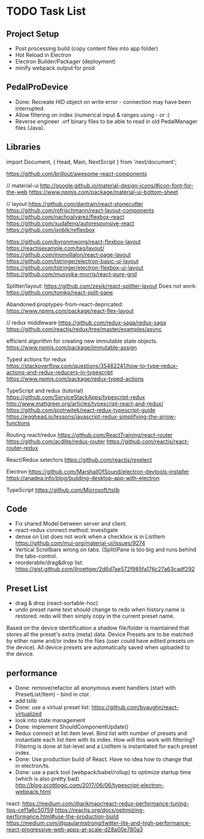 # TODO Task List

## Project Setup

- Post processing build (copy content files into app folder)
- Hot Reload in Electron
- Electron Builder/Packager (deployment)
- minify webpack output for prod

## PedalProDevice

- Done: Recreate HID object on write error - connection may have been interrupted.
- Allow filtering on index (numerical input & ranges using - or :)
- Reverse engineer .vrf binary files to be able to read in old PedalManager files (Java).

## Libraries

import Document, { Head, Main, NextScript } from 'next/document';

https://github.com/brillout/awesome-react-components

// material-ui
http://google.github.io/material-design-icons/#icon-font-for-the-web
https://www.npmjs.com/package/material-ui-bottom-sheet

// layout
https://github.com/dantrain/react-stonecutter
https://github.com/rofrischmann/react-layout-components
https://github.com/nachoaIvarez/flexbox-react
https://github.com/xudafeng/autoresponsive-react
https://github.com/jxnblk/reflexbox

https://github.com/byronmwong/react-flexbox-layout
https://reactjsexample.com/tag/layout/
https://github.com/monvillalon/react-page-layout
https://github.com/tstringer/electron-basic-ui-layout
https://github.com/tstringer/electron-flexbox-ui-layout
https://github.com/musyoka-morris/react-pure-grid

Splitter/layout:
https://github.com/zesik/react-splitter-layout
Does not work: https://github.com/tomkp/react-split-pane

Abandoned proptypes-from-react-depricated:
https://www.npmjs.com/package/react-flex-layout


// redux middleware
https://github.com/redux-saga/redux-saga
https://github.com/reactjs/redux/tree/master/examples/async

efficient algorithm for creating new immutable state objects.
https://www.npmjs.com/package/immutable-assign

Typed actions for redux
https://stackoverflow.com/questions/35482241/how-to-type-redux-actions-and-redux-reducers-in-typescript
https://www.npmjs.com/package/redux-typed-actions

TypeScript and redux (tutorial)
https://github.com/ServiceStackApps/typescript-redux
http://www.mattgreer.org/articles/typescript-react-and-redux/
https://github.com/piotrwitek/react-redux-typescript-guide
https://egghead.io/lessons/javascript-redux-simplifying-the-arrow-functions

Routing react/redux
https://github.com/ReactTraining/react-router
https://github.com/acdlite/redux-router
https://github.com/reactjs/react-router-redux

React/Redux selectors
https://github.com/reactjs/reselect

Electron
https://github.com/MarshallOfSound/electron-devtools-installer
https://anadea.info/blog/building-desktop-app-with-electron

TypeScript
https://github.com/Microsoft/tslib

## Code

- Fix shared Model between server and client.
- react-redux connect method: investigate
- dense on List does not work when a checkbox is in ListItem
    https://github.com/mui-org/material-ui/issues/9274
- Vertical Scrollbars wrong on tabs. (Split)Pane is too big and runs behind the tabs-control.
- reorderable/drag&drop list: https://gist.github.com/jlroettger/2d6d7ae572f985fa176c27a63cadf292

## Preset List

- drag & drop (react-sortable-hoc)
- undo preset name text should change to redo when history.name is restored. redo will then simply copy in the current preset name.

Based on the device identification a shadow file/folder is maintained that stores all the preset's extra (meta) data.
Device Presets are to be matched by either name and/or index to the files (user could have edited presets on the device).
All device presets are automatically saved when uploaded to the device.

## performance

- Done: remove/refactor all anonymous event handlers (start with PresetList/Item) - bind in ctor.
- add tslib
- Done: use a virtual preset list: https://github.com/bvaughn/react-virtualized
- look into state management
- Done: implement ShouldComponentUpdate()
- Redux connect at list item level. Bind list with number of presets and instantiate each list item with its index.
    How will this work with filtering? Filtering is done at list-level and a ListItem is instantiated for each preset index.
- Done: Use production build of React. Have no idea how to change that in electron/ts.
- Done: use a pack tool (webpack/babel/rollup) to optimize startup time (which is also pretty bad)
    http://blog.scottlogic.com/2017/06/06/typescript-electron-webpack.html

react: https://medium.com/@arikmaor/react-redux-performance-tuning-tips-cef1a6c50759
https://reactjs.org/docs/optimizing-performance.html#use-the-production-build
https://medium.com/@paularmstrong/twitter-lite-and-high-performance-react-progressive-web-apps-at-scale-d28a00e780a3
